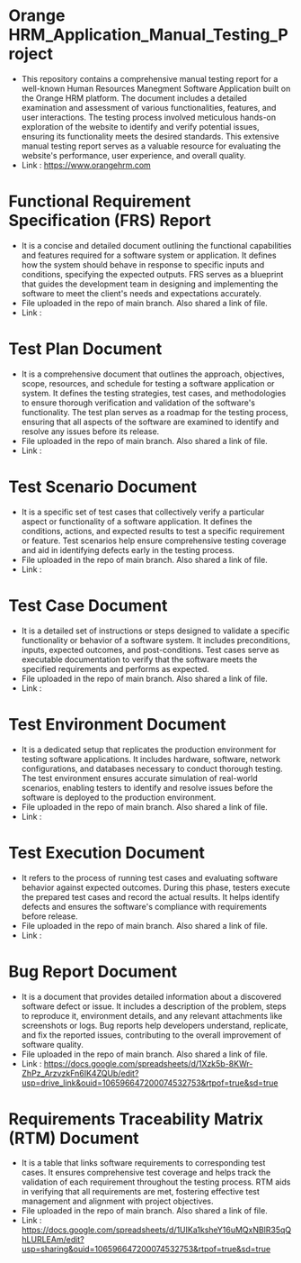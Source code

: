 # Orange HRM_Application_Manual_Testing_Project
* This repository contains a comprehensive manual testing report for a well-known Human Resources Manegment Software Application built on the Orange HRM platform. The document includes a detailed examination and assessment of various functionalities, features, and user interactions. The testing process involved meticulous hands-on exploration of the website to identify and verify potential issues, ensuring its functionality meets the desired standards. This extensive manual testing report serves as a valuable resource for evaluating the website's performance, user experience, and overall quality.
* Link : https://www.orangehrm.com

# Functional Requirement Specification (FRS) Report
* It is a concise and detailed document outlining the functional capabilities and features required for a software system or application. It defines how the system should behave in response to specific inputs and conditions, specifying the expected outputs. FRS serves as a blueprint that guides the development team in designing and implementing the software to meet the client's needs and expectations accurately.
* File uploaded in the repo of main branch. Also shared a link of file.
* Link : 
  
# Test Plan Document
* It is a comprehensive document that outlines the approach, objectives, scope, resources, and schedule for testing a software application or system. It defines the testing strategies, test cases, and methodologies to ensure thorough verification and validation of the software's functionality. The test plan serves as a roadmap for the testing process, ensuring that all aspects of the software are examined to identify and resolve any issues before its release.
* File uploaded in the repo of main branch. Also shared a link of file.
* Link : 
  
# Test Scenario Document
* It is a specific set of test cases that collectively verify a particular aspect or functionality of a software application. It defines the conditions, actions, and expected results to test a specific requirement or feature. Test scenarios help ensure comprehensive testing coverage and aid in identifying defects early in the testing process.
* File uploaded in the repo of main branch. Also shared a link of file.
* Link : 
  
# Test Case Document
* It is a detailed set of instructions or steps designed to validate a specific functionality or behavior of a software system. It includes preconditions, inputs, expected outcomes, and post-conditions. Test cases serve as executable documentation to verify that the software meets the specified requirements and performs as expected.
* File uploaded in the repo of main branch. Also shared a link of file.
* Link : 
  
# Test Environment Document
* It is a dedicated setup that replicates the production environment for testing software applications. It includes hardware, software, network configurations, and databases necessary to conduct thorough testing. The test environment ensures accurate simulation of real-world scenarios, enabling testers to identify and resolve issues before the software is deployed to the production environment.
* File uploaded in the repo of main branch. Also shared a link of file.
* Link : 
  
# Test Execution Document
* It refers to the process of running test cases and evaluating software behavior against expected outcomes. During this phase, testers execute the prepared test cases and record the actual results. It helps identify defects and ensures the software's compliance with requirements before release.
* File uploaded in the repo of main branch. Also shared a link of file.
* Link : 

# Bug Report Document
* It is a document that provides detailed information about a discovered software defect or issue. It includes a description of the problem, steps to reproduce it, environment details, and any relevant attachments like screenshots or logs. Bug reports help developers understand, replicate, and fix the reported issues, contributing to the overall improvement of software quality.
* File uploaded in the repo of main branch. Also shared a link of file.
* Link : https://docs.google.com/spreadsheets/d/1Xzk5b-8KWr-ZhPz_ArzvzkFn6IK4ZQUb/edit?usp=drive_link&ouid=106596647200074532753&rtpof=true&sd=true

# Requirements Traceability Matrix (RTM) Document
* It is a table that links software requirements to corresponding test cases. It ensures comprehensive test coverage and helps track the validation of each requirement throughout the testing process. RTM aids in verifying that all requirements are met, fostering effective test management and alignment with project objectives.
* File uploaded in the repo of main branch. Also shared a link of file.
* Link : https://docs.google.com/spreadsheets/d/1UIKa1ksheY16uMQxNBlR35qQhLURLEAm/edit?usp=sharing&ouid=106596647200074532753&rtpof=true&sd=true



